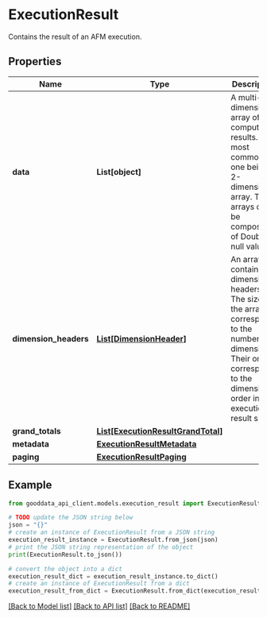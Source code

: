 # ExecutionResult

Contains the result of an AFM execution.

## Properties

Name | Type | Description | Notes
------------ | ------------- | ------------- | -------------
**data** | **List[object]** | A multi-dimensional array of computed results. The most common one being a 2-dimensional array. The arrays can be composed of Double or null values. | 
**dimension_headers** | [**List[DimensionHeader]**](DimensionHeader.md) | An array containing dimension headers. The size of the array corresponds to the number of dimensions. Their order corresponds to the dimension order in the execution result spec. | 
**grand_totals** | [**List[ExecutionResultGrandTotal]**](ExecutionResultGrandTotal.md) |  | 
**metadata** | [**ExecutionResultMetadata**](ExecutionResultMetadata.md) |  | 
**paging** | [**ExecutionResultPaging**](ExecutionResultPaging.md) |  | 

## Example

```python
from gooddata_api_client.models.execution_result import ExecutionResult

# TODO update the JSON string below
json = "{}"
# create an instance of ExecutionResult from a JSON string
execution_result_instance = ExecutionResult.from_json(json)
# print the JSON string representation of the object
print(ExecutionResult.to_json())

# convert the object into a dict
execution_result_dict = execution_result_instance.to_dict()
# create an instance of ExecutionResult from a dict
execution_result_from_dict = ExecutionResult.from_dict(execution_result_dict)
```
[[Back to Model list]](../README.md#documentation-for-models) [[Back to API list]](../README.md#documentation-for-api-endpoints) [[Back to README]](../README.md)



